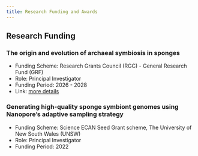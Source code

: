 ```yaml
---
title: Research Funding and Awards
---
```


## Research Funding

### The origin and evolution of archaeal symbiosis in sponges

- Funding Scheme: Research Grants Council (RGC) - General Research Fund (GRF)
- Role: Principal Investigator
- Funding Period: 2026 - 2028
- Link: [more details](https://cerg1.ugc.edu.hk/cergprod/scrrm00542.jsp?proj_id=16103925&old_proj_id=null&proj_title=&isname=&ioname=weizhi&institution=&subject=&pages=1&year=&theSubmit=16103925)


### Generating high-quality sponge symbiont genomes using Nanopore’s adaptive sampling strategy

- Funding Scheme: Science ECAN Seed Grant scheme, The University of New South Wales (UNSW)
- Role: Principal Investigator
- Funding Period: 2022 
